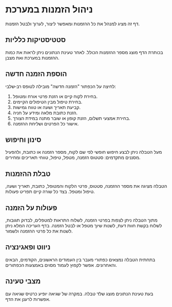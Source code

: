 # ניהול הזמנות במערכת
דף זה מציג למנהל את כל ההזמנות ומאפשר ליצור, לערוך ולבטל הזמנות.

## סטטיסטיקות כלליות
בכותרת הדף מוצג מספר ההזמנות הכולל. לאחר טעינת הנתונים ניתן לראות את כמות ההזמנות במערכת ואת מצבן.

## הוספת הזמנה חדשה
לחיצה על הכפתור "הזמנה חדשה" מובילה לטופס רב‑שלבי:
1. בחירת לקוח קיים או הזנת פרטי אורח ומטופל.
2. בחירת טיפול מבין הטיפולים הקיימים.
3. קביעת תאריך ושעה או טווח גמישות.
4. הזנת כתובת מלאה ומידע על חניה.
5. בחירת אמצעי תשלום, הזנת קופון או שובר מתנה במידת הצורך.
6. אישור כל הפרטים ושליחת ההזמנה.

## סינון וחיפוש
מעל הטבלה ניתן לבצע חיפוש חופשי לפי שם לקוח, מספר הזמנה או כתובת, ולהפעיל מסננים מתקדמים: סטטוס הזמנה, מטפל, טיפול, טווחי תאריכים ומחירים.

## טבלת ההזמנות
הטבלה מציגה את מספר ההזמנה, סטטוס, פרטי הלקוח והמטופל, כתובת, תאריך ושעה, טיפול ומטפל. בצד כל שורה קיים תפריט פעולות.

## פעולות על הזמנה
מתוך הטבלה ניתן לצפות בפרטי הזמנה, לשלוח התראות למטפלים, לבדוק תגובות, לשלוח בקשת חוות דעת, לשנות שיוך מטפל או לבטל הזמנה.
בדף העריכה המלא ניתן לשנות את כל פרטי ההזמנה ולשמור.

## ניווט ופאגינציה
בתחתית הטבלה נמצאים כפתורי מעבר בין העמודים הראשונים, הקודמים, הבאים והאחרונים. אפשר לקפוץ לעמוד מסוים באמצעות הכפתורים.

## מצבי טעינה
בעת טעינת הנתונים מוצג שלד טבלה. במקרה של שגיאה יופיע כרטיס שגיאה עם אפשרות לרענן את הדף.

